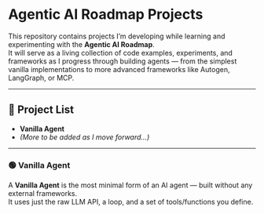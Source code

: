 # Agentic AI Roadmap Projects

This repository contains projects I’m developing while learning and experimenting with the **Agentic AI Roadmap**.  
It will serve as a living collection of code examples, experiments, and frameworks as I progress through building agents — from the simplest vanilla implementations to more advanced frameworks like Autogen, LangGraph, or MCP.

---

## 📌 Project List
- **Vanilla Agent**  
- *(More to be added as I move forward...)*

---

### 🟢 Vanilla Agent
A **Vanilla Agent** is the most minimal form of an AI agent — built without any external frameworks.  
It uses just the raw LLM API, a loop, and a set of tools/functions you define.


